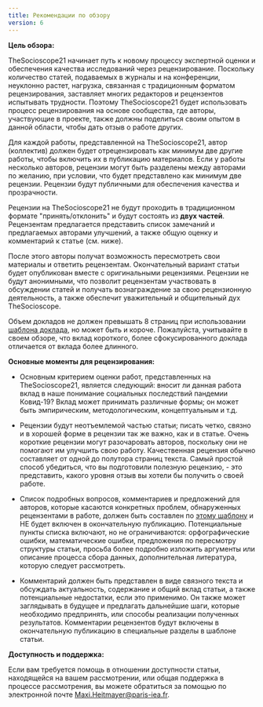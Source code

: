 ```yaml
---
title: Рекомендации по обзору
version: 6
---
```


**Цель обзора:**

TheSocioscope21 начинает путь к новому процессу экспертной оценки и обеспечения качества исследований через рецензирование. Поскольку количество статей, подаваемых в журналы и на конференции, неуклонно растет, нагрузка, связанная с традиционным форматом рецензирования, заставляет многих редакторов и рецензентов испытывать трудности. Поэтому TheSocioscope21 будет использовать процесс рецензирования на основе сообщества, где авторы, участвующие в проекте, также должны поделиться своим опытом в данной области, чтобы дать отзыв о работе других.

Для каждой работы, представленной на TheSocioscope21, автор (коллектив) должен будет отрецензировать как минимум две другие работы, чтобы включить их в публикацию материалов. Если у работы несколько авторов, рецензии могут быть разделены между авторами по желанию, при условии, что будет представлено как минимум две рецензии. Рецензии будут публичными для обеспечения качества и прозрачности.

Рецензии на TheSocioscope21 не будут проходить в традиционном формате "принять/отклонить" и будут состоять из **двух частей**. Рецензентам предлагается представить список замечаний и предлагаемых авторами улучшений, а также общую оценку и комментарий к статье (см. ниже).

После этого авторы получат возможность пересмотреть свои материалы и ответить рецензентам. Окончательный вариант статьи будет опубликован вместе с оригинальными рецензиями. Рецензии не будут анонимными, что позволит рецензентам участвовать в обсуждении статей и получать вознаграждение за свою рецензионную деятельность, а также обеспечит уважительный и общительный дух TheSocioscope.

Объем докладов не должен превышать 8 страниц при использовании [шаблона доклада](https://TheSocioscope.org/conference/TheSocioscope21_Full_Paper_Template.docx), но может быть и короче. Пожалуйста, учитывайте в своем обзоре, что вклад короткого, более сфокусированного доклада отличается от вклада более длинного.

**Основные моменты для рецензирования:**

- Основным критерием оценки работ, представленных на TheSocioscope21, является следующий: вносит ли данная работа вклад в наше понимание социальных последствий пандемии Ковид-19? Вклад может принимать различные формы; он может быть эмпирическим, методологическим, концептуальным и т.д.

- Рецензии будут неотъемлемой частью статьи; писать четко, связно и в хорошей форме в рецензии так же важно, как и в статье. Очень короткие рецензии могут разочаровать авторов, поскольку они не помогают им улучшить свою работу. Качественная рецензия обычно составляет от одной до полутора страниц текста. Самый простой способ убедиться, что вы подготовили полезную рецензию, - это представить, какого уровня отзыв вы хотели бы получить о своей работе.

- Список подробных вопросов, комментариев и предложений для авторов, которые касаются конкретных проблем, обнаруженных рецензентами в работе, должен быть составлен по [этому шаблону](https://TheSocioscope.org/conference/TheSocioscope21_Review_Template.docx) и НЕ будет включен в окончательную публикацию. Потенциальные пункты списка включают, но не ограничиваются: орфографические ошибки, математические ошибки, предложения по пересмотру структуры статьи, просьба более подробно изложить аргументы или описание процесса сбора данных, дополнительная литература, которую следует рассмотреть.

- Комментарий должен быть представлен в виде связного текста и обсуждать актуальность, содержание и общий вклад статьи, а также потенциальные недостатки, если это применимо. Он также может заглядывать в будущее и предлагать дальнейшие шаги, которые необходимо предпринять, или способы реализации полученных результатов. Комментарии рецензентов будут включены в окончательную публикацию в специальные разделы в шаблоне статьи.

<!-- -->

**Доступность и поддержка:**

Если вам требуется помощь в отношении доступности статьи, находящейся на вашем рассмотрении, или общая поддержка в процессе рассмотрения, вы можете обратиться за помощью по электронной почте Maxi.Heitmayer@paris-iea.fr.
